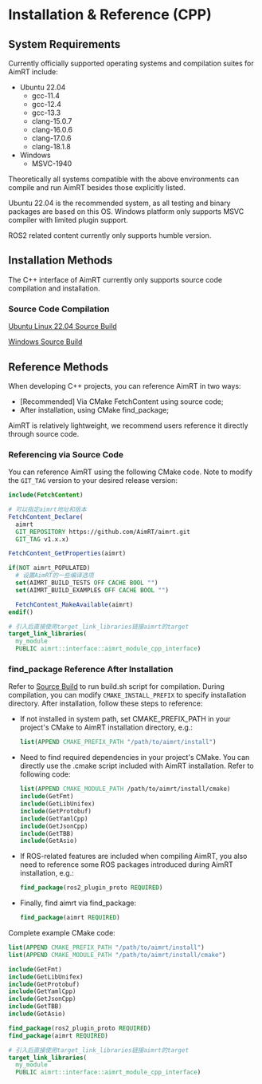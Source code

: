 

# Installation & Reference (CPP)

## System Requirements

Currently officially supported operating systems and compilation suites for AimRT include:
- Ubuntu 22.04
  - gcc-11.4
  - gcc-12.4
  - gcc-13.3
  - clang-15.0.7
  - clang-16.0.6
  - clang-17.0.6
  - clang-18.1.8
- Windows
  - MSVC-1940

Theoretically all systems compatible with the above environments can compile and run AimRT besides those explicitly listed.

Ubuntu 22.04 is the recommended system, as all testing and binary packages are based on this OS. Windows platform only supports MSVC compiler with limited plugin support.

ROS2 related content currently only supports humble version.

## Installation Methods

The C++ interface of AimRT currently only supports source code compilation and installation.

### Source Code Compilation

[Ubuntu Linux 22.04 Source Build](build_from_source_ubuntu.md)

[Windows Source Build](build_from_source_windows.md)

## Reference Methods

When developing C++ projects, you can reference AimRT in two ways:
- [Recommended] Via CMake FetchContent using source code;
- After installation, using CMake find_package;

AimRT is relatively lightweight, we recommend users reference it directly through source code.

### Referencing via Source Code

You can reference AimRT using the following CMake code. Note to modify the `GIT_TAG` version to your desired release version:
```cmake
include(FetchContent)

# 可以指定aimrt地址和版本
FetchContent_Declare(
  aimrt
  GIT_REPOSITORY https://github.com/AimRT/aimrt.git
  GIT_TAG v1.x.x)

FetchContent_GetProperties(aimrt)

if(NOT aimrt_POPULATED)
  # 设置AimRT的一些编译选项
  set(AIMRT_BUILD_TESTS OFF CACHE BOOL "")
  set(AIMRT_BUILD_EXAMPLES OFF CACHE BOOL "")

  FetchContent_MakeAvailable(aimrt)
endif()

# 引入后直接使用target_link_libraries链接aimrt的target
target_link_libraries(
  my_module
  PUBLIC aimrt::interface::aimrt_module_cpp_interface)
```

### find_package Reference After Installation

Refer to [Source Build](build_from_source_ubuntu.md) to run build.sh script for compilation. During compilation, you can modify `CMAKE_INSTALL_PREFIX` to specify installation directory. After installation, follow these steps to reference:
- If not installed in system path, set CMAKE_PREFIX_PATH in your project's CMake to AimRT installation directory, e.g.:
  ```cmake
  list(APPEND CMAKE_PREFIX_PATH "/path/to/aimrt/install")
  ```
- Need to find required dependencies in your project's CMake. You can directly use the .cmake script included with AimRT installation. Refer to following code:
  ```cmake
  list(APPEND CMAKE_MODULE_PATH /path/to/aimrt/install/cmake)
  include(GetFmt)
  include(GetLibUnifex)
  include(GetProtobuf)
  include(GetYamlCpp)
  include(GetJsonCpp)
  include(GetTBB)
  include(GetAsio)
  ```
- If ROS-related features are included when compiling AimRT, you also need to reference some ROS packages introduced during AimRT installation, e.g.:
  ```cmake
  find_package(ros2_plugin_proto REQUIRED)
  ```
- Finally, find aimrt via find_package:
  ```cmake
  find_package(aimrt REQUIRED)
  ```

Complete example CMake code:
```cmake
list(APPEND CMAKE_PREFIX_PATH "/path/to/aimrt/install")
list(APPEND CMAKE_MODULE_PATH "/path/to/aimrt/install/cmake")

include(GetFmt)
include(GetLibUnifex)
include(GetProtobuf)
include(GetYamlCpp)
include(GetJsonCpp)
include(GetTBB)
include(GetAsio)

find_package(ros2_plugin_proto REQUIRED)
find_package(aimrt REQUIRED)

# 引入后直接使用target_link_libraries链接aimrt的target
target_link_libraries(
  my_module
  PUBLIC aimrt::interface::aimrt_module_cpp_interface)
```